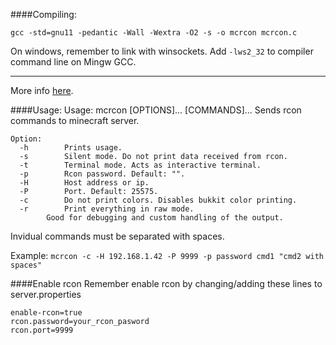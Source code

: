 ####Compiling:

```gcc -std=gnu11 -pedantic -Wall -Wextra -O2 -s -o mcrcon mcrcon.c```

On windows, remember to link with winsockets.
Add ```-lws2_32``` to compiler command line on Mingw GCC.

---

More info [here](http://forums.bukkit.org/threads/admin-rcon-mcrcon-remote-connection-client-for-minecraft-servers.70910/).

####Usage:
Usage: mcrcon [OPTIONS]... [COMMANDS]...
Sends rcon commands to minecraft server.

```
Option:
  -h		Prints usage.
  -s		Silent mode. Do not print data received from rcon.
  -t		Terminal mode. Acts as interactive terminal.
  -p		Rcon password. Default: "".
  -H		Host address or ip.
  -P		Port. Default: 25575.
  -c		Do not print colors. Disables bukkit color printing.
  -r		Print everything in raw mode.
		Good for debugging and custom handling of the output.
```
Invidual commands must be separated with spaces.

Example:
  ```mcrcon -c -H 192.168.1.42 -P 9999 -p password cmd1 "cmd2 with spaces"```

####Enable rcon
Remember enable rcon by changing/adding these lines to server.properties
```
enable-rcon=true
rcon.password=your_rcon_pasword
rcon.port=9999
```
